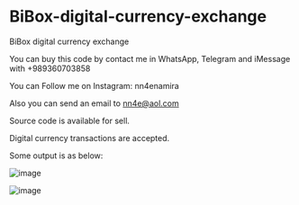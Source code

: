 # BiBox-digital-currency-exchange
BiBox digital currency exchange

You can buy this code by contact me in WhatsApp, Telegram and iMessage with +989360703858

You can Follow me on Instagram: nn4enamira

Also you can send an email to nn4e@aol.com

Source code is available for sell.

Digital currency transactions are accepted.

Some output is as below:

![image](https://github.com/user-attachments/assets/8df3c44f-cd5f-475b-87e5-6457772845ae)

![image](https://github.com/user-attachments/assets/9900572f-90e2-41fc-be2d-732e906b99a9)

